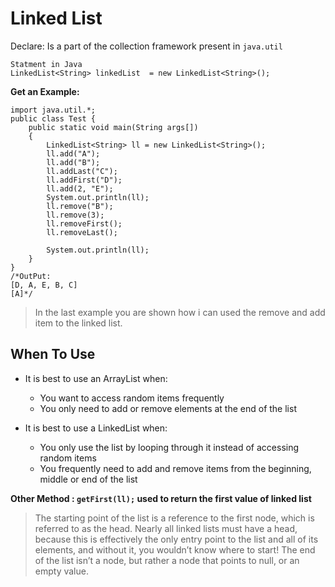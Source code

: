 # Linked List

Declare: Is a part of the collection framework present in `java.util` 

    Statment in Java
    LinkedList<String> linkedList  = new LinkedList<String>();

**Get an Example:**

    
    import java.util.*;
    public class Test {
        public static void main(String args[])
        {
            LinkedList<String> ll = new LinkedList<String>();
            ll.add("A");
            ll.add("B");
            ll.addLast("C");
            ll.addFirst("D");
            ll.add(2, "E");
            System.out.println(ll);
            ll.remove("B");
            ll.remove(3);
            ll.removeFirst();
            ll.removeLast();
    
            System.out.println(ll);
        }
    }
    /*OutPut: 
    [D, A, E, B, C]
    [A]*/

>In the last example you are shown how i can used the remove and add item to the linked list.

## When To Use
* It is best to use an ArrayList when:

    * You want to access random items frequently
    * You only need to add or remove elements at the end of the list

* It is best to use a LinkedList when:

    * You only use the list by looping through it instead of accessing random items
    * You frequently need to add and remove items from the beginning, middle or end of the list

**Other Method : `getFirst(ll);` used to return the first value of linked list**

>The starting point of the list is a reference to the first node, which is referred to as the head. Nearly all linked lists must have a head, because this is effectively the only entry point to the list and all of its elements, and without it, you wouldn’t know where to start! The end of the list isn’t a node, but rather a node that points to null, or an empty value.